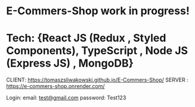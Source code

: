 # E-Commers-Shop work in progress!
# Tech: {React JS (Redux , Styled Components), TypeScript , Node JS (Express JS) , MongoDB}

CLIENT: https://tomaszsliwakowski.github.io/E-Commers-Shop/
SERVER : https://e-commers-shop.onrender.com/

Login:
email: test@gmail.com
password: Test123
